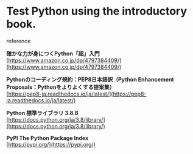 # Test Python using the introductory book.

reference


**確かな力が身につくPython「超」入門**  
[https://www.amazon.co.jp/dp/4797384409/](https://www.amazon.co.jp/dp/4797384409/)  

**Pythonのコーディング規約：PEP8日本語訳（Python Enhancement Proposals：Pythonをよりよくする提案集）**  
[https://pep8-ja.readthedocs.io/ja/latest/](https://pep8-ja.readthedocs.io/ja/latest/)  

**Python 標準ライブラリ 3.8.8**  
[https://docs.python.org/ja/3.8/library/](https://docs.python.org/ja/3.8/library/)  

**PyPI The Python Package Index**  
[https://pypi.org/](https://pypi.org/)  
